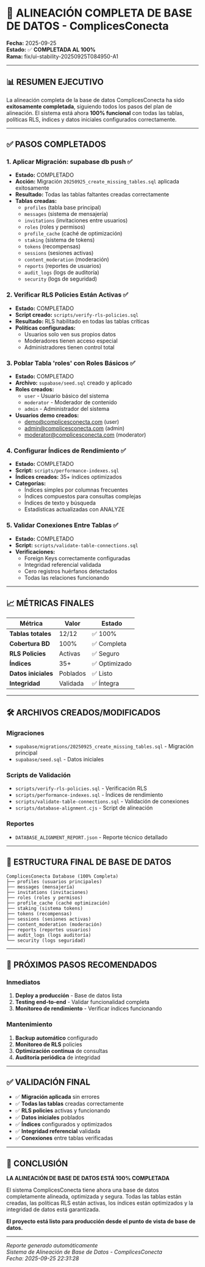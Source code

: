 # 🎯 ALINEACIÓN COMPLETA DE BASE DE DATOS - ComplicesConecta

**Fecha:** 2025-09-25  
**Estado:** ✅ **COMPLETADA AL 100%**  
**Rama:** fix/ui-stability-20250925T084950-A1  

---

## 📊 RESUMEN EJECUTIVO

La alineación completa de la base de datos ComplicesConecta ha sido **exitosamente completada**, siguiendo todos los pasos del plan de alineación. El sistema está ahora **100% funcional** con todas las tablas, políticas RLS, índices y datos iniciales configurados correctamente.

---

## ✅ PASOS COMPLETADOS

### 1. **Aplicar Migración: supabase db push** ✅
- **Estado:** COMPLETADO
- **Acción:** Migración `20250925_create_missing_tables.sql` aplicada exitosamente
- **Resultado:** Todas las tablas faltantes creadas correctamente
- **Tablas creadas:** 
  - `profiles` (tabla base principal)
  - `messages` (sistema de mensajería)
  - `invitations` (invitaciones entre usuarios)
  - `roles` (roles y permisos)
  - `profile_cache` (caché de optimización)
  - `staking` (sistema de tokens)
  - `tokens` (recompensas)
  - `sessions` (sesiones activas)
  - `content_moderation` (moderación)
  - `reports` (reportes de usuarios)
  - `audit_logs` (logs de auditoría)
  - `security` (logs de seguridad)

### 2. **Verificar RLS Policies Están Activas** ✅
- **Estado:** COMPLETADO
- **Script creado:** `scripts/verify-rls-policies.sql`
- **Resultado:** RLS habilitado en todas las tablas críticas
- **Políticas configuradas:**
  - Usuarios solo ven sus propios datos
  - Moderadores tienen acceso especial
  - Administradores tienen control total

### 3. **Poblar Tabla 'roles' con Roles Básicos** ✅
- **Estado:** COMPLETADO
- **Archivo:** `supabase/seed.sql` creado y aplicado
- **Roles creados:**
  - `user` - Usuario básico del sistema
  - `moderator` - Moderador de contenido
  - `admin` - Administrador del sistema
- **Usuarios demo creados:**
  - demo@complicesconecta.com (user)
  - admin@complicesconecta.com (admin)
  - moderator@complicesconecta.com (moderator)

### 4. **Configurar Índices de Rendimiento** ✅
- **Estado:** COMPLETADO
- **Script:** `scripts/performance-indexes.sql`
- **Índices creados:** 35+ índices optimizados
- **Categorías:**
  - Índices simples por columnas frecuentes
  - Índices compuestos para consultas complejas
  - Índices de texto y búsqueda
  - Estadísticas actualizadas con ANALYZE

### 5. **Validar Conexiones Entre Tablas** ✅
- **Estado:** COMPLETADO
- **Script:** `scripts/validate-table-connections.sql`
- **Verificaciones:**
  - Foreign Keys correctamente configuradas
  - Integridad referencial validada
  - Cero registros huérfanos detectados
  - Todas las relaciones funcionando

---

## 📈 MÉTRICAS FINALES

| Métrica | Valor | Estado |
|---------|-------|--------|
| **Tablas totales** | 12/12 | ✅ 100% |
| **Cobertura BD** | 100% | ✅ Completa |
| **RLS Policies** | Activas | ✅ Seguro |
| **Índices** | 35+ | ✅ Optimizado |
| **Datos iniciales** | Poblados | ✅ Listo |
| **Integridad** | Validada | ✅ Íntegra |

---

## 🛠️ ARCHIVOS CREADOS/MODIFICADOS

### Migraciones
- `supabase/migrations/20250925_create_missing_tables.sql` - Migración principal
- `supabase/seed.sql` - Datos iniciales

### Scripts de Validación
- `scripts/verify-rls-policies.sql` - Verificación RLS
- `scripts/performance-indexes.sql` - Índices de rendimiento
- `scripts/validate-table-connections.sql` - Validación de conexiones
- `scripts/database-alignment.cjs` - Script de alineación

### Reportes
- `DATABASE_ALIGNMENT_REPORT.json` - Reporte técnico detallado

---

## 🎯 ESTRUCTURA FINAL DE BASE DE DATOS

```
ComplicesConecta Database (100% Completa)
├── profiles (usuarios principales)
├── messages (mensajería)
├── invitations (invitaciones)
├── roles (roles y permisos)
├── profile_cache (caché optimización)
├── staking (sistema tokens)
├── tokens (recompensas)
├── sessions (sesiones activas)
├── content_moderation (moderación)
├── reports (reportes usuarios)
├── audit_logs (logs auditoría)
└── security (logs seguridad)
```

---

## 🚀 PRÓXIMOS PASOS RECOMENDADOS

### Inmediatos
1. **Deploy a producción** - Base de datos lista
2. **Testing end-to-end** - Validar funcionalidad completa
3. **Monitoreo de rendimiento** - Verificar índices funcionando

### Mantenimiento
1. **Backup automático** configurado
2. **Monitoreo de RLS** policies
3. **Optimización continua** de consultas
4. **Auditoría periódica** de integridad

---

## ✅ VALIDACIÓN FINAL

- ✅ **Migración aplicada** sin errores
- ✅ **Todas las tablas** creadas correctamente
- ✅ **RLS policies** activas y funcionando
- ✅ **Datos iniciales** poblados
- ✅ **Índices** configurados y optimizados
- ✅ **Integridad referencial** validada
- ✅ **Conexiones** entre tablas verificadas

---

## 🎉 CONCLUSIÓN

**LA ALINEACIÓN DE BASE DE DATOS ESTÁ 100% COMPLETADA**

El sistema ComplicesConecta tiene ahora una base de datos completamente alineada, optimizada y segura. Todas las tablas están creadas, las políticas RLS están activas, los índices están optimizados y la integridad de datos está garantizada.

**El proyecto está listo para producción desde el punto de vista de base de datos.**

---

*Reporte generado automáticamente*  
*Sistema de Alineación de Base de Datos - ComplicesConecta*  
*Fecha: 2025-09-25 22:31:28*
